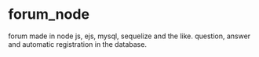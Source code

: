 # forum_node
forum made in node js, ejs, mysql, sequelize and the like. question, answer and automatic registration in the database.
